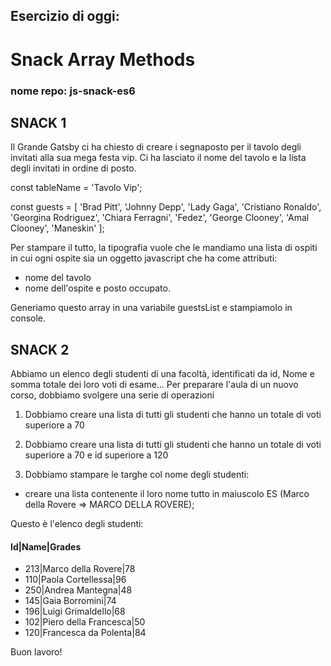 ## Esercizio di oggi: 
# Snack Array Methods
### nome repo: js-snack-es6

## SNACK 1
Il Grande Gatsby ci ha chiesto di creare i segnaposto per il tavolo degli invitati alla sua mega festa vip.
Ci ha lasciato il nome del tavolo  e la lista degli invitati in ordine di posto.

const tableName = 'Tavolo Vip';

const guests = [
  'Brad Pitt',
  'Johnny Depp',
  'Lady Gaga',
  'Cristiano Ronaldo',
  'Georgina Rodriguez',
  'Chiara Ferragni',
  'Fedez',
  'George Clooney',
  'Amal Clooney',
  'Maneskin'
];

Per stampare il tutto,  la tipografia  vuole che le mandiamo una lista di ospiti in cui ogni ospite sia un oggetto javascript che ha come attributi: 
- nome del tavolo
- nome dell'ospite e posto occupato.

Generiamo questo array in una variabile guestsList e stampiamolo in console.

## SNACK 2
Abbiamo un elenco degli studenti di una facoltà, identificati da id, Nome e somma totale dei loro voti di esame...
Per preparare l'aula di un nuovo corso, dobbiamo svolgere una serie di operazioni

1. Dobbiamo creare una lista di tutti gli studenti che hanno un totale di voti superiore a 70

2. Dobbiamo creare una lista di tutti gli studenti che hanno un totale di voti superiore a 70 e id superiore a 120
3. Dobbiamo stampare le targhe col nome degli studenti:
- creare una lista contenente il loro nome tutto in maiuscolo ES (Marco della Rovere => MARCO DELLA ROVERE);

Questo è l'elenco degli studenti:

#### Id|Name|Grades

- 213|Marco della Rovere|78
- 110|Paola Cortellessa|96
- 250|Andrea Mantegna|48
- 145|Gaia Borromini|74
- 196|Luigi Grimaldello|68
- 102|Piero della Francesca|50
- 120|Francesca da Polenta|84

Buon lavoro!